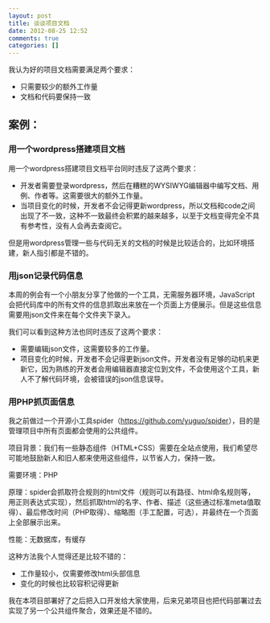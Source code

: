 ```yaml
---
layout: post
title: 谈谈项目文档
date: 2012-08-25 12:52
comments: true
categories: []
---
```

我认为好的项目文档需要满足两个要求：
<ul>
	<li>只需要较少的额外工作量</li>
	<li>文档和代码要保持一致<!--more--></li>
</ul>
<h2>案例：</h2>
<h3>用一个wordpress搭建项目文档</h3>
用一个wordpress搭建项目文档平台同时违反了这两个要求：
<ul>
	<li>开发者需要登录wordpress，然后在糟糕的WYSIWYG编辑器中编写文档、用例、作者等。这需要很大的额外工作量。</li>
	<li>当项目变化的时候，开发者不会记得更新wordpress，所以文档和code之间出现了不一致，这种不一致最终会积累的越来越多，以至于文档变得完全不具有参考性，没有人会再去查阅它。</li>
</ul>
但是用wordpress管理一些与代码无关的文档的时候是比较适合的，比如环境搭建，新人指引都是不错的。
<h3>用json记录代码信息</h3>
本周的例会有一个小朋友分享了他做的一个工具，无需服务器环境，JavaScript会把代码库中的所有文件的信息抓取出来放在一个页面上方便展示。但是这些信息需要用json文件来在每个文件夹下录入。

我们可以看到这种方法也同时违反了这两个要求：
<ul>
	<li>需要编辑json文件，这需要较多的工作量。</li>
	<li>项目变化的时候，开发者不会记得更新json文件。开发者没有足够的动机来更新它，因为熟练的开发者会用编辑器直接定位到文件，不会使用这个工具，新人不了解代码环境，会被错误的json信息误导。</li>
</ul>
<h3>用PHP抓页面信息</h3>
我之前做过一个开源小工具spider（<a href="https://github.com/yuguo/spider">https://github.com/yuguo/spider</a>），目的是管理项目中所有页面都会使用的公共组件。

项目背景：我们有一些静态组件（HTML+CSS）需要在全站点使用，我们希望尽可能地鼓励新人和旧人都来使用这些组件，以节省人力，保持一致。

需要环境：PHP

原理：spider会抓取符合规则的html文件（规则可以有路径、html命名规则等，用正则表达式实现），然后抓取html的名字、作者、描述（这些通过标准meta值取得）、最后修改时间（PHP取得）、缩略图（手工配置，可选），并最终在一个页面上全部展示出来。

性能：无数据库，有缓存

这种方法我个人觉得还是比较不错的：
<ul>
	<li>工作量较小，仅需要修改html头部信息</li>
	<li>变化的时候也比较容积记得更新</li>
</ul>
我在本项目部署好了之后把入口开发给大家使用，后来兄弟项目也把代码部署过去实现了另一个公共组件聚合，效果还是不错的。
